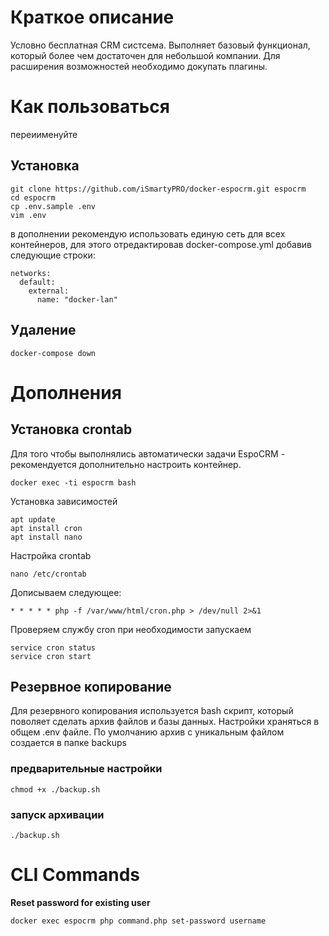 # Краткое описание
Условно бесплатная CRM систсема.
Выполняет базовый функционал, который более чем достаточен для небольшой компании.
Для расширения возможностей необходимо докупать плагины.


# Как пользоваться

переиименуйте

## Установка
```
git clone https://github.com/iSmartyPRO/docker-espocrm.git espocrm
cd espocrm
cp .env.sample .env
vim .env
```

в дополнении рекомендую использовать единую сеть для всех контейнеров, для этого отредактировав docker-compose.yml добавив следующие строки:
```
networks:
  default:
    external:
      name: "docker-lan"
```


## Удаление
```
docker-compose down
```

# Дополнения

## Установка crontab
Для того чтобы выполнялись автоматически задачи EspoCRM - рекомендуется дополнительно настроить контейнер.

```
docker exec -ti espocrm bash
```

Установка зависимостей
```
apt update
apt install cron
apt install nano
```
Настройка crontab
```
nano /etc/crontab
```
Дописываем следующее:
```
* * * * * php -f /var/www/html/cron.php > /dev/null 2>&1
```

Проверяем службу cron при необходимости запускаем
```
service cron status
service cron start
```

## Резервное копирование
Для резервного копирования используется bash скрипт, который поволяет сделать архив файлов и базы данных.
Настройки храняться в общем .env файле. По умолчанию архив с уникальным файлом создается в папке backups

### предварительные настройки
```
chmod +x ./backup.sh
```

### запуск архивации
```
./backup.sh
```


# CLI Commands

**Reset password for existing user**
```
docker exec espocrm php command.php set-password username
```
